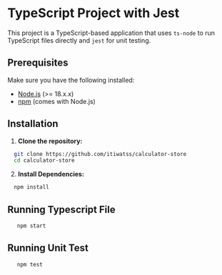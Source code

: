 # TypeScript Project with Jest

This project is a TypeScript-based application that uses `ts-node` to run TypeScript files directly and `jest` for unit testing.

## Prerequisites

Make sure you have the following installed:

- [Node.js](https://nodejs.org/) (>= 18.x.x)
- [npm](https://www.npmjs.com/) (comes with Node.js)

## Installation

1. **Clone the repository:** 
 ```bash
   git clone https://github.com/itiwatss/calculator-store
   cd calculator-store
```

2. **Install Dependencies:** 
 ```bash
   npm install
```

## Running Typescript File
```bash
   npm start
```

## Running Unit Test
```bash
   npm test
```